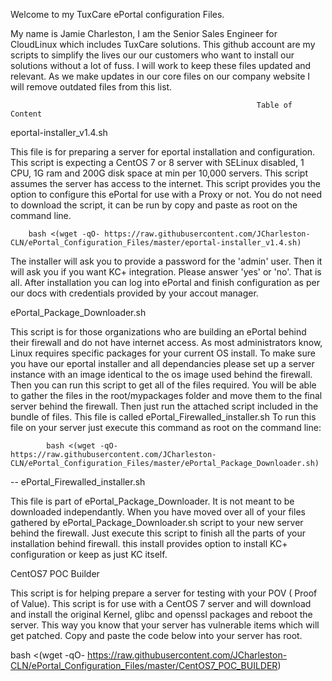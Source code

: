 Welcome to my TuxCare ePortal configuration Files.

My name is Jamie Charleston, I am the Senior Sales Engineer for CloudLinux which includes TuxCare solutions. This github account are my scripts to simplify the lives our our customers who want to install our solutions without a lot of fuss. I will work to keep these files updated and relevant. As we make updates in our core files on our company website I will remove outdated files from this list.



                                                           Table of Content




eportal-installer_v1.4.sh  

This file is for preparing a server for eportal installation and configuration. This script is expecting a CentOS 7 or 8 server with SELinux disabled, 1 CPU, 1G ram and 200G disk space at min per 10,000 servers. This script assumes the server has access to the internet. This script provides you the option to configure this ePortal for use with a Proxy or not.
You do not need to download the script, it can be run by copy and paste as root on the command line. 

        bash <(wget -qO- https://raw.githubusercontent.com/JCharleston-CLN/ePortal_Configuration_Files/master/eportal-installer_v1.4.sh)

 The installer will ask you to provide a password for the 'admin' user. Then it will ask you if you want KC+ integration. Please answer 'yes' or 'no'. That is all. After installation you can log into ePortal and finish configuration as per our docs with credentials provided by your accout manager.



ePortal_Package_Downloader.sh  
 
This script is for those organizations who are building an ePortal behind their firewall and do not have internet access. As most administrators know, Linux requires specific packages for your current OS install. To make sure you have our eportal installer and all dependancies please set up a server instance with an image identical to the os image used behind the firewall. Then you can run this script to get all of the files required. You will be able to gather the files in the root/mypackages folder and move them to the final server behind the firewall. Then just run the attached script included in the bundle of files. This file is called ePortal_Firewalled_installer.sh To run this file on your server just execute this command as root on the command line: 

            bash <(wget -qO- https://raw.githubusercontent.com/JCharleston-CLN/ePortal_Configuration_Files/master/ePortal_Package_Downloader.sh)





-- ePortal_Firewalled_installer.sh
 
 
This file is part of ePortal_Package_Downloader. It is not meant to be downloaded independantly. When you have moved over all of your files gathered by ePortal_Package_Downloader.sh script to your new server behind the firewall. Just execute this script to finish all the parts of your installation behind firewall. this install provides option to install KC+ configuration or keep as just KC itself.
 


CentOS7 POC Builder

This script is for helping prepare a server for testing with your POV ( Proof of Value). This script is for use with a CentOS 7 server and will download and install the original Kernel, glibc and openssl packages and reboot the server. This way you know that your server has vulnerable items which will get patched. Copy and paste the code below into your server has root.


bash <(wget -qO- https://raw.githubusercontent.com/JCharleston-CLN/ePortal_Configuration_Files/master/CentOS7_POC_BUILDER)
